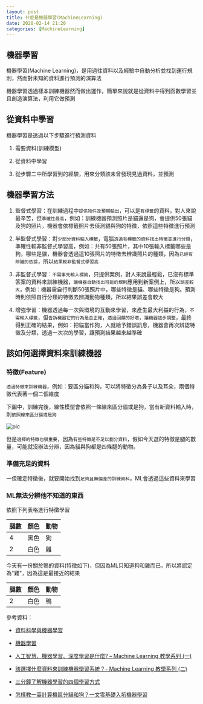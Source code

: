 ```yaml
---
layout: post    
title: 什麼是機器學習(MachineLearning)
date: 2020-02-14 21:20
categories: [MachineLearning]
---
```


## 機器學習

機器學習(Machine Learning)，是用過往資料以及經驗中自動分析並找到運行規則，然而對未知的資料進行預測的演算法

機器學習透過樣本訓練機器然而做出運作，簡單來說就是從資料中得到函數學習並且創造演算法，利用它做預測

## 從資料中學習

機器學習是透過以下步驟進行預測資料

1. 需要資料(訓練模型)

2. 從資料中學習

3. 從步驟二中所學習到的經驗，用來分類該未曾發現見過資料，並預測


## 機器學習方法

1. 監督式學習：在訓練過程中`提供物件及預期輸出`，可以是`有標籤`的資料，對人來說最辛苦，但`準確性最高`，例如：訓練機器預測照片是貓還是狗，會提供50張貓及狗的照片，機器會依標籤照片去偵測貓與狗的特徵，依照這些特徵進行預測

2. 半監督式學習：對`少部分資料輸入標籤`，電腦`透過有標籤的資料找出特徵並進行分類`，準確性較非監督式學習高，例如：共有50張照片，其中10張輸入標籤哪些是狗，哪些是貓，機器會透過這10張照片的特徵去辨識照片的種類，因為`已經有辨識的依據`，所以`結果較非監督式學習高`

3. 非監督式學習：`不需事先輸入標籤`，只提供案例，對人來說最輕鬆，已沒有標準答案的資料來訓練機器，`讓機器自動找出可能的規則`應用到新案例上，所以`誤差較大`，例如：機器需自行判斷50張照片中，哪些特徵是貓、哪些特徵是狗。預測時則依照自行分類的特徵去辨識動物種類，所以結果誤差會較大

4. 增強學習：機器透過每一次與環境的互動來學習，來產生最大利益的行為，`不需輸入標籤`，但`告訴機器它的行為是否正確`，`透過回饋的好壞`，`讓機器逐步調整`，最終得到正確的結果，例如：把貓當作狗，人就給予錯誤訊息，機器會再次辨認特徵及分類，透過一次次的學習，讓預測結果越來越準確

## 該如何選擇資料來訓練機器

### 特徵(Feature)

`透過特徵來訓練機器`，例如：要區分貓和狗，可以將特徵分為鼻子以及耳朵，兩個特徵代表著一個二個維度

下圖中，訓練完後，線性模型會依照一條線來區分貓或是狗，當有新資料輸入時，則`依照線來區分貓或是狗`

![pic](https://res.cloudinary.com/dhk2edkft/image/upload/v1551339314/tna3qrnqli0cyi6hc4l3.jpg)

但是`選擇的特徵也很重要`，因為`有些特徵是不足以劃分資料`，假如今天選的特徵是腿的數量，可能就沒辦法分辨，因為貓與狗都是四條腿的動物。

### 準備充足的資料

一但確定特徵後，就要開始找到`足夠且無偏差的訓練資料`，ML會透過這些資料來學習

### ML無法分辨他不知道的東西

依照下列表格進行特徵學習

腿數 | 顏色| 動物
---|:--------|:--------
4 | 黑色|狗
2 | 白色|雞

今天有一份關於鴨的資料(特徵如下)，但因為ML只知道狗和雞而已，所以將認定為"雞"，因為這是最接近的結果

腿數 | 顏色 | 動物
-----|:---|:--
2   | 白色 | 鴨

參考資料：

- [資料科學與機器學習](https://www.ibm.com/tw-zh/analytics/machine-learning)

- [機器學習](https://zh.wikipedia.org/wiki/%E6%9C%BA%E5%99%A8%E5%AD%A6%E4%B9%A0)

- [人工智慧、機器學習、深度學習是什麼? – Machine Learning 教學系列 (一)](https://blog.gcp.expert/ml-1-ai-ml-deep-learning-intro/)

- [該選擇什麼資料來訓練機器學習系統？- Machine Learning 教學系列 (二)](https://blog.gcp.expert/ml-2-how-to-choose-data/)

- [三分鐘了解機器學習的四個學習方式](https://www.ecloudvalley.com/zh-hant/machine-learning/)

- [怎樣教一臺計算機區分貓和狗？一文零基礎入坑機器學習](http://www.ipshop.xyz/8083.html)